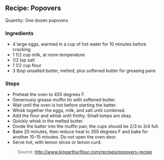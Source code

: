 ## Recipe: Popovers

Quantity: One dozen popovers  


### Ingredients
 - 4 large eggs, warmed in a cup of hot water for 10 minutes before cracking
 - 1 1/2 cup milk, at room temperature
 - 1/2 tsp salt
 - 1 1/2 cup flour
 - 3 tbsp unsalted butter, melted, plus softened butter for greasing pans

### Steps
 - Preheat the oven to 450 degrees F.
 - Generously grease muffin tin with softened butter.
 - Wait until the oven is hot before starting the batter.
 - Whisk together the eggs, milk, and salt until combined.
 - Add the flour and whisk until frothy. Small lumps are okay.
 - Quickly whisk in the melted butter.
 - Divide the batter into the muffin pan; the cups should be 2/3 to 3/4 full.
 - Bake 20 minutes, then reduce heat to 350 degrees F and bake for another 10-15 minutes. Do not open the oven door.
 - Serve hot, with lemon slices or lemon curd.

> Source: http://www.kingarthurflour.com/recipes/popovers-recipe
